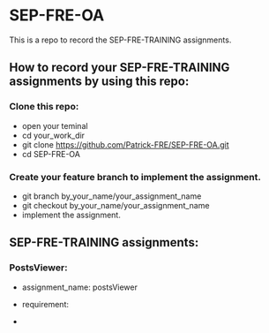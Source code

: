 # SEP-FRE-OA

This is a repo to record the SEP-FRE-TRAINING assignments.

## How to record your SEP-FRE-TRAINING assignments by using this repo:

### Clone this repo:

- open your teminal
- cd your_work_dir
- git clone https://github.com/Patrick-FRE/SEP-FRE-OA.git
- cd SEP-FRE-OA

### Create your feature branch to implement the assignment.

- git branch by_your_name/your_assignment_name
- git checkout by_your_name/your_assignment_name
- implement the assignment.

## SEP-FRE-TRAINING assignments:

### PostsViewer:

- assignment_name: postsViewer

- requirement:

-
